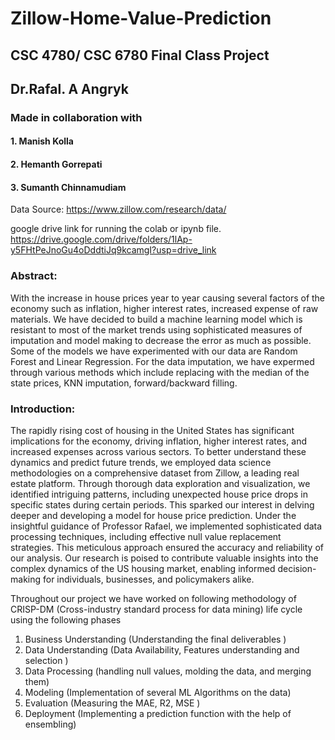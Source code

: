 # Zillow-Home-Value-Prediction
## CSC 4780/ CSC 6780 Final Class Project
## Dr.Rafal. A Angryk

### Made in collaboration with
#### 1. Manish Kolla
#### 2. Hemanth Gorrepati
#### 3. Sumanth Chinnamudiam

Data Source:
https://www.zillow.com/research/data/

google drive link for running the colab or ipynb file.
https://drive.google.com/drive/folders/1lAp-y5FHtPeJnoGu4oDddtiJq9kcamgI?usp=drive_link

### Abstract: 
With the increase in house prices year to year causing several factors of the economy such as inflation, higher interest rates, increased expense of raw materials. We have decided to build a machine learning model which is resistant to most of the market trends using sophisticated measures of imputation and model making to decrease the error as much as possible. Some of the models we have experimented with our data are Random Forest and Linear Regression. For the data imputation, we have expermed through various methods which include replacing with the median of the state prices, KNN imputation, forward/backward filling.


### Introduction:
The rapidly rising cost of housing in the United States has significant implications for the economy, driving inflation, higher interest rates, and increased expenses across various sectors. To better understand these dynamics and predict future trends, we employed data science methodologies on a comprehensive dataset from Zillow, a leading real estate platform. Through thorough data exploration and visualization, we identified intriguing patterns, including unexpected house price drops in specific states during certain periods. This sparked our interest in delving deeper and developing a model for house price prediction. Under the insightful guidance of Professor Rafael, we implemented sophisticated data processing techniques, including effective null value replacement strategies. This meticulous approach ensured the accuracy and reliability of our analysis. Our research is poised to contribute valuable insights into the complex dynamics of the US housing market, enabling informed decision-making for individuals, businesses, and policymakers alike.

Throughout our project we have worked on following methodology of CRISP-DM (Cross-industry standard process for data mining) life cycle using the following phases
1. Business Understanding (Understanding the final deliverables )
2. Data Understanding (Data Availability, Features understanding and selection )
3. Data Processing (handling null values, molding the data, and merging them)
4. Modeling (Implementation of several ML Algorithms on the data)
5. Evaluation (Measuring the MAE, R2, MSE )
6. Deployment (Implementing a prediction function with the help of ensembling)


